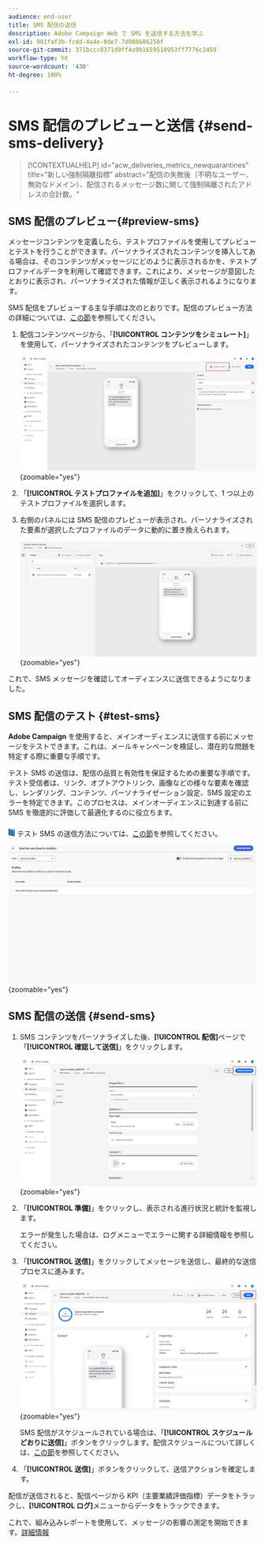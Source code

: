 ```yaml
---
audience: end-user
title: SMS 配信の送信
description: Adobe Campaign Web で SMS を送信する方法を学ぶ
exl-id: 901faf3b-fcdd-4a4e-8de7-7d088686250f
source-git-commit: 371bccc8371d9ff4a9b1659510953ff7776c2459
workflow-type: ht
source-wordcount: '430'
ht-degree: 100%

---
```


# SMS 配信のプレビューと送信 {#send-sms-delivery}

>[!CONTEXTUALHELP]
>id="acw_deliveries_metrics_newquarantines"
>title="新しい強制隔離指標"
>abstract="配信の失敗後（不明なユーザー、無効なドメイン）、配信されるメッセージ数に関して強制隔離されたアドレスの合計数。"

## SMS 配信のプレビュー{#preview-sms}

メッセージコンテンツを定義したら、テストプロファイルを使用してプレビューとテストを行うことができます。パーソナライズされたコンテンツを挿入してある場合は、そのコンテンツがメッセージにどのように表示されるかを、テストプロファイルデータを利用して確認できます。これにより、メッセージが意図したとおりに表示され、パーソナライズされた情報が正しく表示されるようになります。

SMS 配信をプレビューする主な手順は次のとおりです。配信のプレビュー方法の詳細については、[この節](../preview-test/preview-content.md)を参照してください。

1. 配信コンテンツページから、「**[!UICONTROL コンテンツをシミュレート]**」を使用して、パーソナライズされたコンテンツをプレビューします。

   ![](assets/sms_send_1.png){zoomable=&quot;yes&quot;}

1. 「**[!UICONTROL テストプロファイルを追加]**」をクリックして、1 つ以上のテストプロファイルを選択します。

   <!--
    Once your test profiles are selected, click **[!UICONTROL Select]**.
    ![](assets/sms_send_2.png){zoomable="yes"}
    -->

1. 右側のパネルには SMS 配信のプレビューが表示され、パーソナライズされた要素が選択したプロファイルのデータに動的に置き換えられます。

   ![](assets/sms_send_3.png){zoomable=&quot;yes&quot;}

これで、SMS メッセージを確認してオーディエンスに送信できるようになりました。

## SMS 配信のテスト {#test-sms}

**Adobe Campaign** を使用すると、メインオーディエンスに送信する前にメッセージをテストできます。これは、メールキャンペーンを検証し、潜在的な問題を特定する際に重要な手順です。

テスト SMS の送信は、配信の品質と有効性を保証するための重要な手順です。テスト受信者は、リンク、オプトアウトリンク、画像などの様々な要素を確認し、レンダリング、コンテンツ、パーソナライゼーション設定、SMS 設定のエラーを特定できます。このプロセスは、メインオーディエンスに到達する前に SMS を徹底的に評価して最適化するのに役立ちます。

![](../assets/do-not-localize/book.png) テスト SMS の送信方法については、[この節](../preview-test/test-deliveries.md)を参照してください。

![](assets/sms_send_6.png){zoomable=&quot;yes&quot;}

## SMS 配信の送信 {#send-sms}

1. SMS コンテンツをパーソナライズした後、**[!UICONTROL 配信]**&#x200B;ページで「**[!UICONTROL 確認して送信]**」をクリックします。

   ![](assets/sms_send_4.png){zoomable=&quot;yes&quot;}

1. 「**[!UICONTROL 準備]**」をクリックし、表示される進行状況と統計を監視します。

   エラーが発生した場合は、ログメニューでエラーに関する詳細情報を参照してください。

1. 「**[!UICONTROL 送信]**」をクリックしてメッセージを送信し、最終的な送信プロセスに進みます。

   ![](assets/sms_send_5.png){zoomable=&quot;yes&quot;}

   SMS 配信がスケジュールされている場合は、「**[!UICONTROL スケジュールどおりに送信]**」ボタンをクリックします。配信スケジュールについて詳しくは、[この節](../msg/gs-messages.md#schedule-the-delivery-sending)を参照してください。


1. 「**[!UICONTROL 送信]**」ボタンをクリックして、送信アクションを確定します。

配信が送信されると、配信ページから KPI（主要業績評価指標）データをトラックし、**[!UICONTROL ログ]**&#x200B;メニューからデータをトラックできます。

これで、組み込みレポートを使用して、メッセージの影響の測定を開始できます。[詳細情報](../reporting/sms-report.md)
